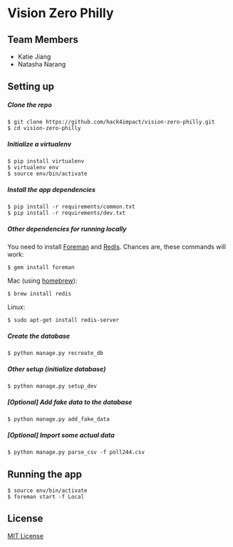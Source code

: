 # Vision Zero Philly

## Team Members
* Katie Jiang
* Natasha Narang

## Setting up

#####  Clone the repo

```
$ git clone https://github.com/hack4impact/vision-zero-philly.git
$ cd vision-zero-philly
```

##### Initialize a virtualenv

```
$ pip install virtualenv
$ virtualenv env
$ source env/bin/activate
```

##### Install the app dependencies

```
$ pip install -r requirements/common.txt
$ pip install -r requirements/dev.txt
```

##### Other dependencies for running locally

You need to install [Foreman](https://ddollar.github.io/foreman/) and [Redis](http://redis.io/). Chances are, these commands will work:

```
$ gem install foreman
```

Mac (using [homebrew](http://brew.sh/)):

```
$ brew install redis
```

Linux:

```
$ sudo apt-get install redis-server
```


##### Create the database

```
$ python manage.py recreate_db
```

##### Other setup (initialize database)

```
$ python manage.py setup_dev
```

##### [Optional] Add fake data to the database

```
$ python manage.py add_fake_data
```

##### [Optional] Import some actual data

```
$ python manage.py parse_csv -f poll244.csv
```

## Running the app

```
$ source env/bin/activate
$ foreman start -f Local
```

## License
[MIT License](LICENSE.md)
